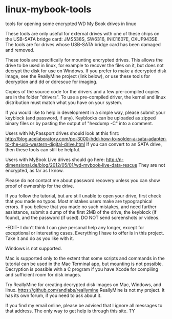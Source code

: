 # linux-mybook-tools
tools for opening some encrypted WD My Book drives in linux

These tools are only useful for external drives with one of these chips on the USB-SATA bridge card:
    JMS538S,
    SW6316,
    INIC1607E,
    OXUF943SE.
The tools are for drives whose USB-SATA bridge card has been damaged and removed.

These tools are specifically for mounting encrypted drives. This allows the drive to be used in linux, for example
to recover the files on it, but does not decrypt the disk for use on Windows. If you prefer to make a decrypted disk
image, see the ReallyMine project (link below), or use these tools for decryption and dd or ddrescue for imaging.

Copies of the source code for the drivers and a few pre-compiled copies are in the folder "drivers".
To use a pre-compiled driver, the kernel and linux distribution must match what you have on your system.

If you would like to help in development in a simple way, please submit your keyblock (and password, if any).
Keyblocks can be uploaded as zipped binary files or by pasting the output of "hexdump -C" into a comment.

Users with MyPassport drives should look at this first:
http://blog.acelaboratory.com/pc-3000-hdd-how-to-solder-a-sata-adapter-to-the-usb-western-digital-drive.html
If you can convert to an SATA drive, then these tools can still be helpful.

Users with MyBook Live drives should go here:
http://n-dimensional.de/blog/2012/05/01/wd-mybook-live-data-rescue
They are not encrypted, as far as I know.

Please do not contact me about password recovery unless you can show proof of ownership for the drive.

If you follow the tutorial, but are still unable to open your drive, first check that you made no typos. Most mistakes
users make are typographical errors. If you believe that you made no such mistakes, and need further assistance, submit
a dump of the first 2MB of the drive, the keyblock (if found), and the password (if used). DO NOT send screenshots or videos.

-EDIT- I don't think I can give personal help any longer, except for exceptional or interesting cases. Everything I
have to offer is in this project. Take it and do as you like with it.

Windows is not supported.

Mac is supported only to the extent that some scripts and commands in the tutorial can be used in the Mac Terminal app,
but mounting is not possible. Decryption is possible with a C program if you have Xcode for compiling and sufficient
room for disk images.

Try ReallyMine for creating decrypted disk images on Mac, Windows, and linux. https://github.com/andlabs/reallymine
ReallyMine is not my project. It has its own forum, if you need to ask about it.

If you find my email online, please be advised that I ignore all messages to that address. The only way to get
help is through this site. TY
